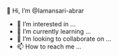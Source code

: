  👋 Hi, I’m @Iamansari-abrar
- 👀 I’m interested in ...
- 🌱 I’m currently learning ...
- 💞️ I’m looking to collaborate on ...
- 📫 How to reach me ...

<!---
Iamansari-abrar/Iamansari-abrar is a ✨ special ✨ repository because its `README.md` (this file) appears on your GitHub profile.
You can click the Preview link to take a look at your changes.
--->
